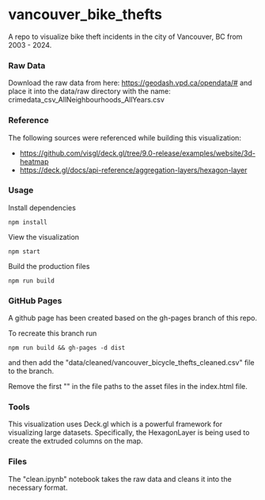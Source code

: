 # vancouver_bike_thefts
A repo to visualize bike theft incidents in the city of Vancouver, BC from 2003 - 2024.

### Raw Data
Download the raw data from here: https://geodash.vpd.ca/opendata/#
and place it into the data/raw directory with the name: 
crimedata_csv_AllNeighbourhoods_AllYears.csv

### Reference
The following sources were referenced while building this visualization:
- https://github.com/visgl/deck.gl/tree/9.0-release/examples/website/3d-heatmap
- https://deck.gl/docs/api-reference/aggregation-layers/hexagon-layer

### Usage
Install dependencies

`npm install`

View the visualization

`npm start`

Build the production files

`npm run build`

### GitHub Pages
A github page has been created based on the gh-pages branch of this repo.

To recreate this branch run

`npm run build && gh-pages -d dist`

and then add the "data/cleaned/vancouver_bicycle_thefts_cleaned.csv" file to the branch.

Remove the first "\" in the file paths to the asset files in the index.html file.

### Tools
This visualization uses Deck.gl which is a powerful framework for visualizing large datasets.
Specifically, the HexagonLayer is being used to create the extruded columns on the map.

### Files
The "clean.ipynb" notebook takes the raw data and cleans it into the necessary format.

